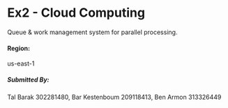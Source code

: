 # Ex2 - Cloud Computing
Queue & work management system for parallel processing.

#### Region:
us-east-1

##### Submitted By:
Tal Barak 302281480, Bar Kestenboum 209118413, Ben Armon 313326449
